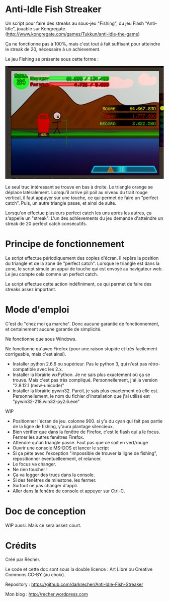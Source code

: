 # Anti-Idle Fish Streaker #

Un script pour faire des streaks au sous-jeu "Fishing", du jeu Flash "Anti-Idle", jouable sur Kongregate. (http://www.kongregate.com/games/Tukkun/anti-idle-the-game)

Ça ne fonctionne pas à 100%, mais c'est tout à fait suffisant pour atteindre le streak de 20, nécessaire à un achievement.

Le jeu Fishing se présente sous cette forme :

![screenshot anti-idle fishing](https://raw.githubusercontent.com/darkrecher/Anti-Idle-Fish-Streaker/master/screenshots/001_fish.png)

Le seul truc intéressant se trouve en bas à droite. Le triangle orange se déplace latéralement. Lorsqu'il arrive pil poil au niveau du trait rouge vertical, il faut appuyer sur une touche, ce qui permet de faire un "perfect catch". Puis, un autre triangle passe, et ainsi de suite.

Lorsqu'on effectue plusieurs perfect catch les uns après les autres, ça s'appelle un "streak". L'un des achievements du jeu demande d'atteindre un streak de 20 perfect catch consécutifs.   

# Principe de fonctionnement #

Le script effectue périodiquement des copies d'écran. Il repère la position du triangle et de la zone de "perfect catch". Lorsque le triangle est dans la zone, le script simule un appui de touche qui est envoyé au navigateur web. Le jeu compte cela comme un perfect catch. 

Le script effectue cette action indéfiniment, ce qui permet de faire des streaks assez important.   

# Mode d'emploi #

C'est du "chez moi ça marche". Donc aucune garantie de fonctionnement, et certainement aucune garantie de simplicité.

Ne fonctionne que sous Windows.

Ne fonctionne qu'avec Firefox (pour une raison stupide et très facilement corrigeable, mais c'est ainsi).

 - Installer python 2.6.6 ou supérieur. Pas le python 3, qui n'est pas rétro-compatible avec les 2.x.
 - Installer la librairie wxPython. Je ne sais plus exactement où ça se trouve. Mais c'est pas très compliqué. Personnellement, j'ai la version "2.8.12.1 (msw-unicode)"
 - Installer la librairie pywin32. Pareil, je sais plus exactement où elle est. Personnellement, le nom du fichier d'installation que j'ai utilisé est "pywin32-218.win32-py2.6.exe"

WIP

 - Positionner l'écran de jeu. colonne 900. si y'a du cyan qui fait pas partie de la ligne de fishing, y'aura plantage silencieux.
 - Bien vérifier que dans la fenêtre de Firefox, c'est le flash qui a le focus. Fermer les autres fenêtres Firefox. 
 - Attendre qu'un triangle passe. Faut pas que ce soit en vert/rouge
 - Ouvrir une console MS-DOS et lancer le script
 - Si ça pète avec l'exception "impossible de trouver la ligne de fishing", repositionner éventuelleement, et relancer.
 - Le focus va changer.
 - Ne rien toucher !
 - Ça va logger des trucs dans la console. 
 - Si des fenêtres de milestone. les fermer.
 - Surtout ne pas changer d'appli.
 - Aller dans la fenêtre de console et appuyer sur Ctrl-C.

# Doc de conception #

WIP aussi. Mais ce sera assez court.

# Crédits #

Créé par Réchèr. 

Le code et cette doc sont sous la double licence : Art Libre ou Creative Commons CC-BY (au choix).

Repository : https://github.com/darkrecher/Anti-Idle-Fish-Streaker

Mon blog : http://recher.wordpress.com
